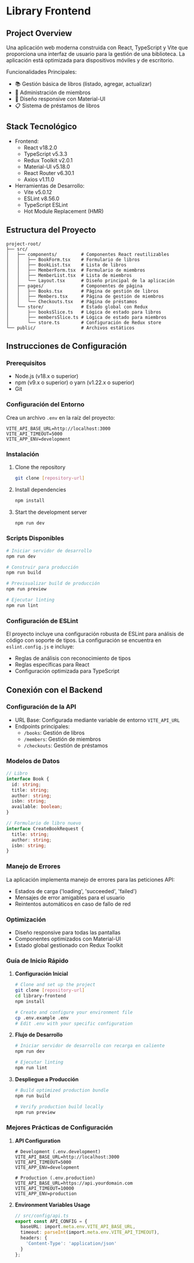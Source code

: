 # Library Frontend

## Project Overview
Una aplicación web moderna construida con React, TypeScript y Vite que proporciona una interfaz de usuario para la gestión de una biblioteca. La aplicación está optimizada para dispositivos móviles y de escritorio.

Funcionalidades Principales:
- 📚 Gestión básica de libros (listado, agregar, actualizar)
- 👥 Administración de miembros
- 📱 Diseño responsive con Material-UI
- 📋 Sistema de préstamos de libros

## Stack Tecnológico
- Frontend:
  - React v18.2.0
  - TypeScript v5.3.3
  - Redux Toolkit v2.0.1
  - Material-UI v5.18.0
  - React Router v6.30.1
  - Axios v1.11.0
- Herramientas de Desarrollo:
  - Vite v5.0.12
  - ESLint v8.56.0
  - TypeScript ESLint
  - Hot Module Replacement (HMR)

## Estructura del Proyecto
```
project-root/
├── src/
│   ├── components/         # Componentes React reutilizables
│   │   ├── BookForm.tsx    # Formulario de libros
│   │   ├── BookList.tsx    # Lista de libros
│   │   ├── MemberForm.tsx  # Formulario de miembros
│   │   ├── MemberList.tsx  # Lista de miembros
│   │   └── Layout.tsx      # Diseño principal de la aplicación
│   ├── pages/              # Componentes de página
│   │   ├── Books.tsx       # Página de gestión de libros
│   │   ├── Members.tsx     # Página de gestión de miembros
│   │   └── Checkouts.tsx   # Página de préstamos
│   └── store/              # Estado global con Redux
│       ├── booksSlice.ts   # Lógica de estado para libros
│       ├── membersSlice.ts # Lógica de estado para miembros
│       └── store.ts        # Configuración de Redux store
└── public/                 # Archivos estáticos
```

## Instrucciones de Configuración
### Prerequisitos
- Node.js (v18.x o superior)
- npm (v9.x o superior) o yarn (v1.22.x o superior)
- Git

### Configuración del Entorno
Crea un archivo `.env` en la raíz del proyecto:
```env
VITE_API_BASE_URL=http://localhost:3000
VITE_API_TIMEOUT=5000
VITE_APP_ENV=development
```

### Instalación
1. Clone the repository
   ```bash
   git clone [repository-url]
   ```

2. Install dependencies
   ```bash
   npm install
   ```

3. Start the development server
   ```bash
   npm run dev
   ```

### Scripts Disponibles
```bash
# Iniciar servidor de desarrollo
npm run dev

# Construir para producción
npm run build

# Previsualizar build de producción
npm run preview

# Ejecutar linting
npm run lint
```

### Configuración de ESLint
El proyecto incluye una configuración robusta de ESLint para análisis de código con soporte de tipos. La configuración se encuentra en `eslint.config.js` e incluye:
- Reglas de análisis con reconocimiento de tipos
- Reglas específicas para React
- Configuración optimizada para TypeScript

## Conexión con el Backend
### Configuración de la API
- URL Base: Configurada mediante variable de entorno `VITE_API_URL`
- Endpoints principales:
  - `/books`: Gestión de libros
  - `/members`: Gestión de miembros
  - `/checkouts`: Gestión de préstamos

### Modelos de Datos
```typescript
// Libro
interface Book {
  id: string;
  title: string;
  author: string;
  isbn: string;
  available: boolean;
}

// Formulario de libro nuevo
interface CreateBookRequest {
  title: string;
  author: string;
  isbn: string;
}
```

### Manejo de Errores
La aplicación implementa manejo de errores para las peticiones API:
- Estados de carga ('loading', 'succeeded', 'failed')
- Mensajes de error amigables para el usuario
- Reintentos automáticos en caso de fallo de red

### Optimización
- Diseño responsive para todas las pantallas
- Componentes optimizados con Material-UI
- Estado global gestionado con Redux Toolkit

### Guía de Inicio Rápido

1. **Configuración Inicial**
   ```bash
   # Clone and set up the project
   git clone [repository-url]
   cd library-frontend
   npm install

   # Create and configure your environment file
   cp .env.example .env
   # Edit .env with your specific configuration
   ```

2. **Flujo de Desarrollo**
   ```bash
   # Iniciar servidor de desarrollo con recarga en caliente
   npm run dev

   # Ejecutar linting
   npm run lint
   ```

3. **Despliegue a Producción**
   ```bash
   # Build optimized production bundle
   npm run build

   # Verify production build locally
   npm run preview
   ```

### Mejores Prácticas de Configuración

1. **API Configuration**
   ```env
   # Development (.env.development)
   VITE_API_BASE_URL=http://localhost:3000
   VITE_API_TIMEOUT=5000
   VITE_APP_ENV=development

   # Production (.env.production)
   VITE_API_BASE_URL=https://api.yourdomain.com
   VITE_API_TIMEOUT=10000
   VITE_APP_ENV=production
   ```

2. **Environment Variables Usage**
   ```typescript
   // src/config/api.ts
   export const API_CONFIG = {
     baseURL: import.meta.env.VITE_API_BASE_URL,
     timeout: parseInt(import.meta.env.VITE_API_TIMEOUT),
     headers: {
       'Content-Type': 'application/json'
     }
   };
   ```
